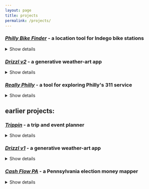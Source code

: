 ```yaml
---
layout: page
title: projects
permalink: /projects/
---
```


### *[Philly Bike Finder](http://pbf-react.herokuapp.com)* - a location tool for Indego bike stations
<details>
  <summary>
    Show details
  </summary>
  <p>made with <strong>React and Bootstrap</strong></p>
  <p>uses: Google Maps API</p>
  <p>see the <a href="http://www.github.com/abraidotti/pbf-react">git repo</a> for more information.</p>
  <img src="/img/projects/pbf-react-screenshot.png">
</details>

### *[Drizzl v2](http://drizzl-react.herokuapp.com)* - a generative weather-art app
<details>
  <summary>
    Show details
  </summary>
  <p>made with <strong>React and Material UI</strong></p>
  <p>uses: particles.js, the Darksky API, and lots of colors</p>
  <p>see the <a href="http://www.github.com/abraidotti/drizzl-react">git repo</a> for more information.</p>
  <img src="/img/projects/drizzl-react-screenshot.png">
</details>

### *[Really Philly](https://reallyphilly.herokuapp.com/)* - a tool for exploring Philly's 311 service
<details>
  <summary>
    Show details
  </summary>
  <p>made with: <strong>React, React Router, and Philly's 311 API</strong></p>
  <p>see the <a href="https://github.com/abraidotti/philad311phia">git repo</a> for more information.</p>
  <img src="/img/projects/really-philly-screenshot.png">
</details>

## earlier projects:

### *[Trippin](http://trippin-app.herokuapp.com)* - a trip and event planner
<details>
  <summary>
    Show details
  </summary>
  <p>developed in a group with <a href="https://devin-hart.github.io/">Devin Hart</a> and <a href="https://nwitte4.github.io/">Nikki Witte</a></p>
  <p>made with <strong>Ruby on Rails</strong> and styled with Skeleton.css</p>
  <p>uses: Google Maps API, GMaps4Rails gem, Simple Calendar gem</p>
  <p>see the <a href="http://www.github.com/abraidotti/cal">git repo</a> for more information.</p>
  <img src="/img/projects/trippin-screenshot.png">
</details>

### *[Drizzl v1](http://drizzl.herokuapp.com)* - a generative weather-art app
<details>
  <summary>
    Show details
  </summary>
  <p>made with <strong>Node/Express.js</strong></p>
  <p>uses: Google Maps API, Darksky.net API, html canvas</p>
  <p>see the <a href="http://www.github.com/abraidotti/drizzl">git repo</a> for more information.</p>
  <img src="/img/projects/drizzl-screenshot.png">
</details>

### *[Cash Flow PA](https://github.com/phrig/cash_flow_pa)* - a Pennsylvania election money mapper
<details>
  <summary>
    Show details
  </summary>
  <p>developed with <a href="https://phrig-site.github.io/">PhRIG</a></p>
  <p>made with <strong>Rails</strong> and styled with Bootstrap</p>
  <p>uses: Leaflet Gem, lots of federal and state open data sets</p>
  <p>see the <a href="https://github.com/phrig/cashflow-pa-rails">git repo</a> for more information.</p>
  <img src="/img/projects/cashflow-pa-screenshot.png">
</details>
